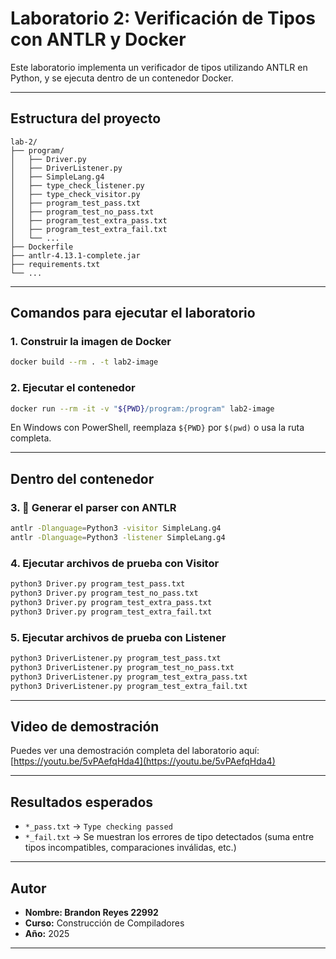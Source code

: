 # Laboratorio 2: Verificación de Tipos con ANTLR y Docker

Este laboratorio implementa un verificador de tipos utilizando ANTLR en Python, y se ejecuta dentro de un contenedor Docker.

---

## Estructura del proyecto

```
lab-2/
├── program/
│   ├── Driver.py
│   ├── DriverListener.py
│   ├── SimpleLang.g4
│   ├── type_check_listener.py
│   ├── type_check_visitor.py
│   ├── program_test_pass.txt
│   ├── program_test_no_pass.txt
│   ├── program_test_extra_pass.txt
│   ├── program_test_extra_fail.txt
│   └── ...
├── Dockerfile
├── antlr-4.13.1-complete.jar
├── requirements.txt
└── ...
```

---

## Comandos para ejecutar el laboratorio

### 1.  **Construir la imagen de Docker**

```bash
docker build --rm . -t lab2-image
```

### 2.  **Ejecutar el contenedor**

```bash
docker run --rm -it -v "${PWD}/program:/program" lab2-image
```

 En Windows con PowerShell, reemplaza `${PWD}` por `$(pwd)` o usa la ruta completa.

---

## Dentro del contenedor

### 3. 🔧 **Generar el parser con ANTLR**

```bash
antlr -Dlanguage=Python3 -visitor SimpleLang.g4
antlr -Dlanguage=Python3 -listener SimpleLang.g4
```

### 4.  **Ejecutar archivos de prueba con Visitor**

```bash
python3 Driver.py program_test_pass.txt
python3 Driver.py program_test_no_pass.txt
python3 Driver.py program_test_extra_pass.txt
python3 Driver.py program_test_extra_fail.txt
```

### 5.  **Ejecutar archivos de prueba con Listener**

```bash
python3 DriverListener.py program_test_pass.txt
python3 DriverListener.py program_test_no_pass.txt
python3 DriverListener.py program_test_extra_pass.txt
python3 DriverListener.py program_test_extra_fail.txt
```

---

## Video de demostración

Puedes ver una demostración completa del laboratorio aquí:
 [https://youtu.be/5vPAefqHda4](https://youtu.be/5vPAefqHda4)

---

## Resultados esperados

- `*_pass.txt` → `Type checking passed`
- `*_fail.txt` → Se muestran los errores de tipo detectados (suma entre tipos incompatibles, comparaciones inválidas, etc.)

---

## Autor

- **Nombre: Brandon Reyes 22992**
- **Curso:** Construcción de Compiladores
- **Año:** 2025

---
